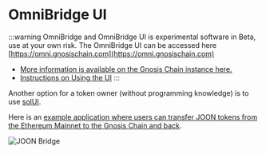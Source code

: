 ---
---

# OmniBridge UI

:::warning
OmniBridge and OmniBridge UI is experimental software in Beta, use at your own risk. The OmniBridge UI can be accessed here [https://omni.gnosischain.com](https://omni.gnosischain.com)

* [More information is available on the Gnosis Chain instance here.](https://www.xdaichain.com/for-users/bridges/omnibridge)
* [Instructions on Using the UI](/specs/bridges/eth-gc/extensions/multi-token/ui-to-transfer-tokens/transfer-erc20)
:::

Another option for a token owner (without programming knowledge) is to use [solUI](https://solui.dev).

Here is an [example application where users can transfer JOON tokens from the Ethereum Mainnet to the Gnosis Chain and back](https://ipfs.io/ipfs/QmcMZEEZX7GF4d82AYvX8CsoNQh5v9vPZfs7CdK7s8XkzV/#l=./dapp-e145213f89.json).

![JOON Bridge](</img/specs/bridges/image-88.png>)